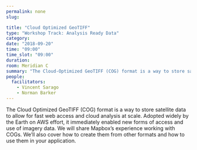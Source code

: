 ```yaml
---
permalink: none
slug:

title: "Cloud Optimized GeoTIFF"
type: "Workshop Track: Analysis Ready Data"
category:
date: "2018-09-20"
time: "09:00"
time_slot: "09:00"
duration:
room: Meridian C
summary: "The Cloud-Optimized GeoTIFF (COG) format is a way to store satellite data to allow for fast web access and cloud analysis at scale. Adopted widely by the Earth on AWS effort, it immediately enabled new forms of access and use of imagery data. We will share Mapbox’s experience working with COGs. We’ll also cover how to create them from other formats and how to use them in your application."
people:
  facilitators:
    - Vincent Sarago
    - Norman Barker
---
```

The Cloud Optimized GeoTIFF (COG) format is a way to store satellite data to allow for fast web access and cloud analysis at scale. Adopted widely by the Earth on AWS effort, it immediately enabled new forms of access and use of imagery data. We will share Mapbox’s experience working with COGs. We’ll also cover how to create them from other formats and how to use them in your application.
